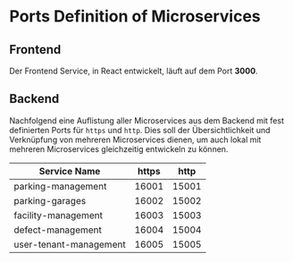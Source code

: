 # Ports Definition of Microservices

## Frontend

Der Frontend Service, in React entwickelt, läuft auf dem Port **3000**.

## Backend

Nachfolgend eine Auflistung aller Microservices aus dem Backend mit fest definierten Ports für `https` und `http`.
Dies soll der Übersichtlichkeit und Verknüpfung von mehreren Microservices dienen, um auch lokal mit mehreren Microservices gleichzeitig entwickeln zu können.

| Service Name | https | http |
| ------------ | ----- | ---- |
| parking-management | 16001 | 15001 |
| parking-garages | 16002 | 15002 |
| facility-management | 16003 | 15003 |
| defect-management | 16004 | 15004 |
| user-tenant-management | 16005 | 15005 |
